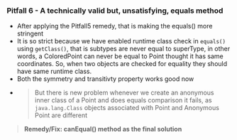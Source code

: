 ### Pitfall 6 - A technically valid but, unsatisfying, equals method

- After applying the Pitfall5 remedy, that is making the equals() more stringent
- It is so strict because we have enabled runtime class check in `equals()` using `getClass()`, that is subtypes are never equal to superType, in other words, a ColoredPoint can never be equal to Point thought it has same coordinates. So, when two objects are checked for equality they should have same runtime class.
- Both the symmetry and transitivty property works good now
- > But there is new problem whenever we create an anonymous inner class of a Point and does equals comparison it fails, as `java.lang.Class` objects associated with Point and Anonymous Point are different

> **Remedy/Fix: canEqual() method as the final solution**